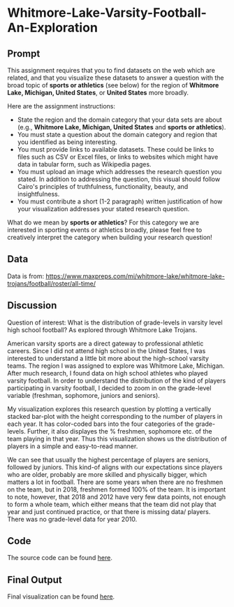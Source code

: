 # Whitmore-Lake-Varsity-Football-An-Exploration

## Prompt

This assignment requires that you to find datasets on the web which are related, and that you visualize these datasets to answer a question with the broad topic of **sports or athletics** (see below) for the region of **Whitmore Lake, Michigan, United States**, or **United States** more broadly.

Here are the assignment instructions:

 * State the region and the domain category that your data sets are about (e.g., **Whitmore Lake, Michigan, United States** and **sports or athletics**).
 * You must state a question about the domain category and region that you identified as being interesting.
 * You must provide links to available datasets. These could be links to files such as CSV or Excel files, or links to websites which might have data in tabular form, such as Wikipedia pages.
 * You must upload an image which addresses the research question you stated. In addition to addressing the question, this visual should follow Cairo's principles of truthfulness, functionality, beauty, and insightfulness.
 * You must contribute a short (1-2 paragraph) written justification of how your visualization addresses your stated research question.

What do we mean by **sports or athletics**?  For this category we are interested in sporting events or athletics broadly, please feel free to creatively interpret the category when building your research question!

## Data
Data is from: https://www.maxpreps.com/mi/whitmore-lake/whitmore-lake-trojans/football/roster/all-time/ 

## Discussion
Question of interest: What is the distribution of grade-levels in varsity level high school football? As explored through Whitmore Lake Trojans.

American varsity sports are a direct gateway to professional athletic careers. Since I did not attend high school in the United States, I was interested to understand a little bit more about the high-school varsity teams. The region I was assigned to explore was Whitmore Lake, Michigan. After much research, I found data on high school athletes who played varsity football. In order to understand the distribution of the kind of players participating in varsity football, I decided to zoom in on the grade-level variable (freshman, sophomore, juniors and seniors).

My visualization explores this research question by plotting a vertically stacked bar-plot with the height corresponding to the number of players in each year. It has color-coded bars into the four categories of the grade-levels. Further, it also displayes the % freshmen, sophomore etc. of the team playing in that year. Thus this visualization shows us the distribution of players in a simple and easy-to-read manner.  

We can see that usually the highest percentage of players are seniors, followed by juniors. This kind-of aligns with our expectations since players who are older, probably are more skilled and physically bigger, which matters a lot in football. There are some years when there are no freshmen on the team, but in 2018, freshmen formed 100% of the team. It is important to note, however, that 2018 and 2012 have very few data points, not enough to form a whole team, which either means that the team did not play that year and just continued practice, or that there is missing data/ players. There was no grade-level data for year 2010.

## Code
The source code can be found [here](https://github.com/ridhika123/Whitmore-Lake-Varsity-Football-An-Exploration/blob/main/WhitmoreLakeVarsityFootballOverTheYears.ipynb). 

## Final Output
Final visualization can be found [here](https://github.com/ridhika123/Whitmore-Lake-Varsity-Football-An-Exploration/blob/main/WhitmoreLakeVarsityFootball.png).
